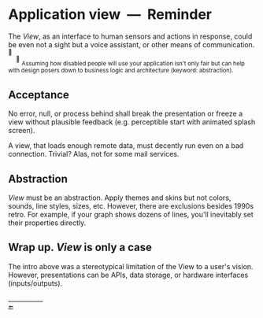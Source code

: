 # Application view&nbsp;&nbsp;&mdash;&nbsp;&nbsp;Reminder

The _View_, as an interface to human sensors and actions in response, could be even not a sight but a voice assistant, or other means of communication.<sup>🙋</sup>\
&nbsp;&nbsp;&nbsp;&nbsp;<sup>🙋</sup>&nbsp;<sub>Assuming how disabled people will use your application isn't only fair but can help with design posers down to business logic and architecture (keyword: abstraction).</sub>

## Acceptance

No error, null, or process behind shall break the presentation or freeze a view without plausible feedback (e.g. perceptible start with animated splash screen).

A view, that loads enough remote data, must decently run even on a bad connection. Trivial? Alas, not for some mail services.

## Abstraction

_View_ must be an abstraction. Apply themes and skins but not colors, sounds, line styles, sizes, etc. However, there are exclusions besides 1990s retro. For example, if your graph shows dozens of lines, you'll inevitably set their properties directly.

## Wrap up. _View_ is only a case

The intro above was a stereotypical limitation of the View to a user's vision. However, presentations can be APIs, data storage, or hardware interfaces (inputs/outputs). 

\___________\
🔚
